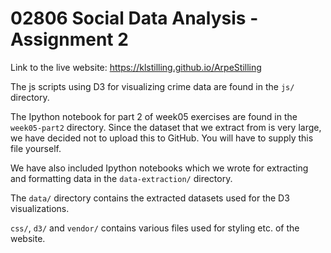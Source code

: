 # 02806 Social Data Analysis - Assignment 2

Link to the live website: https://klstilling.github.io/ArpeStilling

The js scripts using D3 for visualizing crime data are found in the `js/` directory.

The Ipython notebook for part 2 of week05 exercises are found in the `week05-part2` directory. Since the dataset that we extract from is very large, we have decided not to upload this to GitHub. You will have to supply this file yourself.

We have also included Ipython notebooks which we wrote for extracting and formatting data in
the `data-extraction/` directory. 

The `data/` directory contains the extracted datasets used for the D3 visualizations.

`css/`, `d3/` and `vendor/` contains various files used for styling etc. of the
website.
